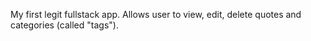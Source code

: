 My first legit fullstack app. Allows user to view, edit, delete quotes and categories (called "tags").
